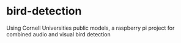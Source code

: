 # bird-detection
Using Cornell Universities public models, a raspberry pi project for combined audio and visual bird detection
